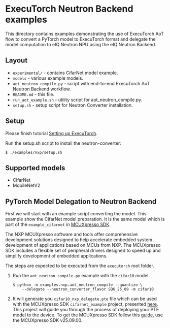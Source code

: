 # ExecuTorch Neutron Backend examples
This directory contains examples demonstrating the use of ExecuTorch AoT flow to convert a PyTorch model to ExecuTorch
format and delegate the model computation to eIQ Neutron NPU using the eIQ Neutron Backend.

## Layout
* `experimental/` - contains CifarNet model example.
* `models` - various example models.
* `aot_neutron_compile.py` - script with end-to-end ExecuTorch AoT Neutron Backend workflow.
* `README.md` - this file.
* `run_aot_example.sh` - utility script for aot_neutron_compile.py.
* `setup.sh` - setup script for Neutron Converter installation.

## Setup
Please finish tutorial [Setting up ExecuTorch](https://pytorch.org/executorch/main/getting-started-setup).

Run the setup.sh script to install the neutron-converter:
```commandline
$ ./examples/nxp/setup.sh
```

## Supported models
* CifarNet
* MobileNetV2

## PyTorch Model Delegation to Neutron Backend
First we will start with an example script converting the model. This example show the CifarNet model preparation.
It is the same model which is part of the `example_cifarnet` in
[MCUXpresso SDK](https://www.nxp.com/design/design-center/software/development-software/mcuxpresso-software-and-tools-/mcuxpresso-software-development-kit-sdk:MCUXpresso-SDK).

The NXP MCUXpresso software and tools offer comprehensive development solutions designed to help accelerate embedded
system development of applications based on MCUs from NXP. The MCUXpresso SDK includes a flexible set of peripheral
drivers designed to speed up and simplify development of embedded applications.

The steps are expected to be executed from the `executorch` root folder.

1. Run the `aot_neutron_compile.py` example with the `cifar10` model
    ```commandline
    $ python -m examples.nxp.aot_neutron_compile --quantize \
        --delegate --neutron_converter_flavor SDK_25_09 -m cifar10
    ```

2. It will generate you `cifar10_nxp_delegate.pte` file which can be used with the MCUXpresso SDK `cifarnet_example`
project, presented [here](https://mcuxpresso.nxp.com/mcuxsdk/latest/html/middleware/eiq/executorch/docs/nxp/topics/example_applications.html#how-to-build-and-run-executorch-cifarnet-example).
This project will guide you through the process of deploying your PTE model to the device.
To get the MCUXpresso SDK follow this [guide](https://mcuxpresso.nxp.com/mcuxsdk/latest/html/middleware/eiq/executorch/docs/nxp/topics/getting_mcuxpresso.html),
use the MCUXpresso SDK v25.09.00.

